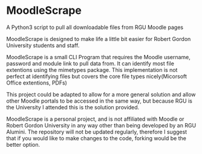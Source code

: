 # MoodleScrape
A Python3 script to pull all downloadable files from RGU Moodle pages

MoodleScrape is designed to make life a little bit easier for Robert Gordon University students and staff.

MoodleScrape is a small CLI Program that requires the Moodle username, password and module link to pull data from. It can identify most file extentions using the mimetypes package. This implementation is not perfect at identifying files but covers the core file types nicely(Micorsoft Office extentions, PDFs)

This project could be adapted to allow for a more general solution and allow other Moodle portals to be accessed in the same way, but because RGU is the University I attended this is the solution provided.

MoodleScrape is a personal project, and is not affiliated with Moodle or Robert Gordon University in any way other than being developed by an RGU Alumini. The repository will not be updated regularly, therefore I suggest that if you would like to make changes to the code, forking would be the better option.
